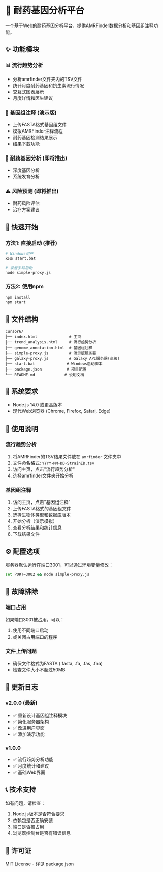 # 🧬 耐药基因分析平台

一个基于Web的耐药基因分析平台，提供AMRFinder数据分析和基因组注释功能。

## ✨ 功能模块

### 📊 流行趋势分析
- 分析amrfinder文件夹内的TSV文件
- 统计月度耐药基因和抗生素流行情况
- 交互式图表展示
- 月度详情和医生建议

### 🧬 基因组注释 (演示版)
- 上传FASTA格式基因组文件
- 模拟AMRFinder注释流程
- 耐药基因检测结果展示
- 结果下载功能

### 🔬 耐药基因分析 (即将推出)
- 深度基因分析
- 系统发育分析

### ⚠️ 风险预测 (即将推出)
- 耐药风险评估
- 治疗方案建议

## 🚀 快速开始

### 方法1: 直接启动 (推荐)
```bash
# Windows用户
双击 start.bat

# 或者手动启动
node simple-proxy.js
```

### 方法2: 使用npm
```bash
npm install
npm start
```

## 📁 文件结构

```
cursor6/
├── index.html              # 主页
├── trend_analysis.html     # 流行趋势分析
├── genome_annotation.html  # 基因组注释
├── simple-proxy.js         # 演示版服务器
├── galaxy-proxy.js         # Galaxy API服务器(高级)
├── start.bat              # Windows启动脚本
├── package.json           # 项目配置
└── README.md             # 说明文档
```

## 🔧 系统要求

- Node.js 14.0 或更高版本
- 现代Web浏览器 (Chrome, Firefox, Safari, Edge)

## 📖 使用说明

### 流行趋势分析
1. 将AMRFinder的TSV结果文件放在 `amrfinder` 文件夹中
2. 文件命名格式: `YYYY-MM-DD-StrainID.tsv`
3. 访问主页，点击"流行趋势分析"
4. 选择amrfinder文件夹开始分析

### 基因组注释
1. 访问主页，点击"基因组注释"
2. 上传FASTA格式的基因组文件
3. 选择生物体类型和数据库版本
4. 开始分析（演示模拟）
5. 查看分析结果和统计信息
6. 下载结果文件

## ⚙️ 配置选项

服务器默认运行在端口3001，可以通过环境变量修改：
```bash
set PORT=3002 && node simple-proxy.js
```

## 🐛 故障排除

### 端口占用
如果端口3001被占用，可以：
1. 使用不同端口启动
2. 或关闭占用端口的程序

### 文件上传问题
- 确保文件格式为FASTA (.fasta, .fa, .fas, .fna)
- 检查文件大小不超过50MB

## 📝 更新日志

### v2.0.0 (最新)
- ✅ 重新设计基因组注释模块
- ✅ 简化服务器架构
- ✅ 改进用户界面
- ✅ 添加演示功能

### v1.0.0
- ✅ 流行趋势分析功能
- ✅ 月度统计和建议
- ✅ 基础Web界面

## 📞 技术支持

如有问题，请检查：
1. Node.js版本是否符合要求
2. 依赖包是否正确安装
3. 端口是否被占用
4. 浏览器控制台是否有错误信息

## 📄 许可证

MIT License - 详见 package.json
